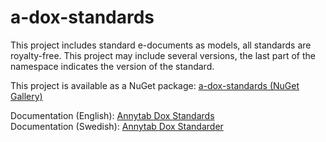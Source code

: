 # a-dox-standards
This project includes standard e-documents as models, all standards are royalty-free. This project may include several versions, the last part of the namespace indicates the version of the standard.

This project is available as a NuGet package: <a href="https://www.nuget.org/packages/Annytab.Dox.Standards/">a-dox-standards (NuGet Gallery)</a>

Documentation (English): <a href="https://www.doxservr.com">Annytab Dox Standards</a><br />
Documentation (Swedish): <a href="https://www.doxservr.se">Annytab Dox Standarder</a>